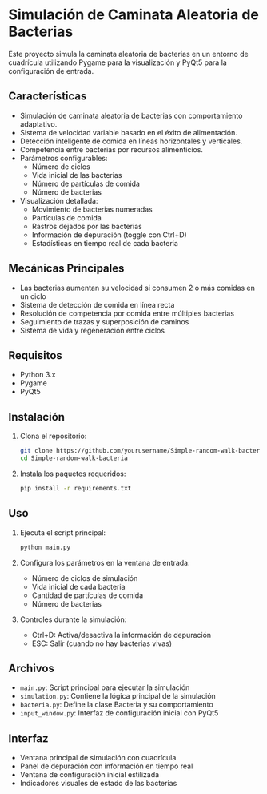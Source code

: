 # Simulación de Caminata Aleatoria de Bacterias

Este proyecto simula la caminata aleatoria de bacterias en un entorno de cuadrícula utilizando Pygame para la visualización y PyQt5 para la configuración de entrada.

## Características

- Simulación de caminata aleatoria de bacterias con comportamiento adaptativo.
- Sistema de velocidad variable basado en el éxito de alimentación.
- Detección inteligente de comida en líneas horizontales y verticales.
- Competencia entre bacterias por recursos alimenticios.
- Parámetros configurables:
  - Número de ciclos
  - Vida inicial de las bacterias
  - Número de partículas de comida
  - Número de bacterias
- Visualización detallada:
  - Movimiento de bacterias numeradas
  - Partículas de comida
  - Rastros dejados por las bacterias
  - Información de depuración (toggle con Ctrl+D)
  - Estadísticas en tiempo real de cada bacteria

## Mecánicas Principales

- Las bacterias aumentan su velocidad si consumen 2 o más comidas en un ciclo
- Sistema de detección de comida en línea recta
- Resolución de competencia por comida entre múltiples bacterias
- Seguimiento de trazas y superposición de caminos
- Sistema de vida y regeneración entre ciclos

## Requisitos

- Python 3.x
- Pygame
- PyQt5

## Instalación

1. Clona el repositorio:
    ```sh
    git clone https://github.com/yourusername/Simple-random-walk-bacteria.git
    cd Simple-random-walk-bacteria
    ```

2. Instala los paquetes requeridos:
    ```sh
    pip install -r requirements.txt
    ```

## Uso

1. Ejecuta el script principal:
    ```sh
    python main.py
    ```

2. Configura los parámetros en la ventana de entrada:
   - Número de ciclos de simulación
   - Vida inicial de cada bacteria
   - Cantidad de partículas de comida
   - Número de bacterias

3. Controles durante la simulación:
   - Ctrl+D: Activa/desactiva la información de depuración
   - ESC: Salir (cuando no hay bacterias vivas)

## Archivos

- `main.py`: Script principal para ejecutar la simulación
- `simulation.py`: Contiene la lógica principal de la simulación
- `bacteria.py`: Define la clase Bacteria y su comportamiento
- `input_window.py`: Interfaz de configuración inicial con PyQt5

## Interfaz

- Ventana principal de simulación con cuadrícula
- Panel de depuración con información en tiempo real
- Ventana de configuración inicial estilizada
- Indicadores visuales de estado de las bacterias
